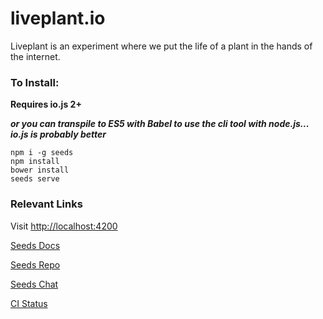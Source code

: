 # liveplant.io

Liveplant is an experiment where we put the life of a plant in the hands of the internet.

### To Install:

**Requires io.js 2+**

***or you can transpile to ES5 with Babel to use the cli tool with node.js... io.js is probably better***

```
npm i -g seeds
npm install
bower install
seeds serve
```

### Relevant Links

Visit [http://localhost:4200](http://localhost:4200)

[Seeds Docs](http://docs.seedsjs.com)

[Seeds Repo](http://github.com/terminalvelocity/seeds.js)

[Seeds Chat](http://gitter.im/terminalvelocity/seeds.js)

[CI Status](http://ci.brat.io/projects/13)
